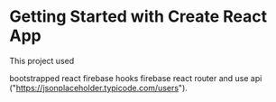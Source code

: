 # Getting Started with Create React App

This project used 

bootstrapped
react firebase hooks
firebase
react router
and use api ("https://jsonplaceholder.typicode.com/users").
